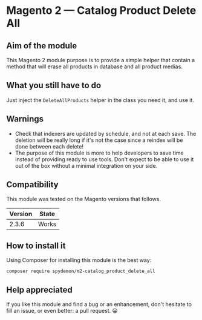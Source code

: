 # Magento 2 — Catalog Product Delete All

## Aim of the module

This Magento 2 module purpose is to provide a simple helper that contain a method that will erase all products in database and all product medias.

## What you still have to do

Just inject the `DeleteAllProducts` helper in the class you need it, and use it.

## Warnings

* Check that indexers are updated by schedule, and not at each save. The deletion will be really long if it's not the case since a reindex will be done between each delete!
* The purpose of this module is more to help developers to save time instead of providing ready to use tools.
Don't expect to be able to use it out of the box without a minimal integration on your side.

## Compatibility

This module was tested on the Magento versions that follows.

| Version | State |
| ------- | ----- |
| 2.3.6 | Works |

## How to install it

Using Composer for installing this module is the best way:

```
composer require spydemon/m2-catalog_product_delete_all
```

## Help appreciated

If you like this module and find a bug or an enhancement, don't hesitate to fill an issue, or even better: a pull request. 😀
